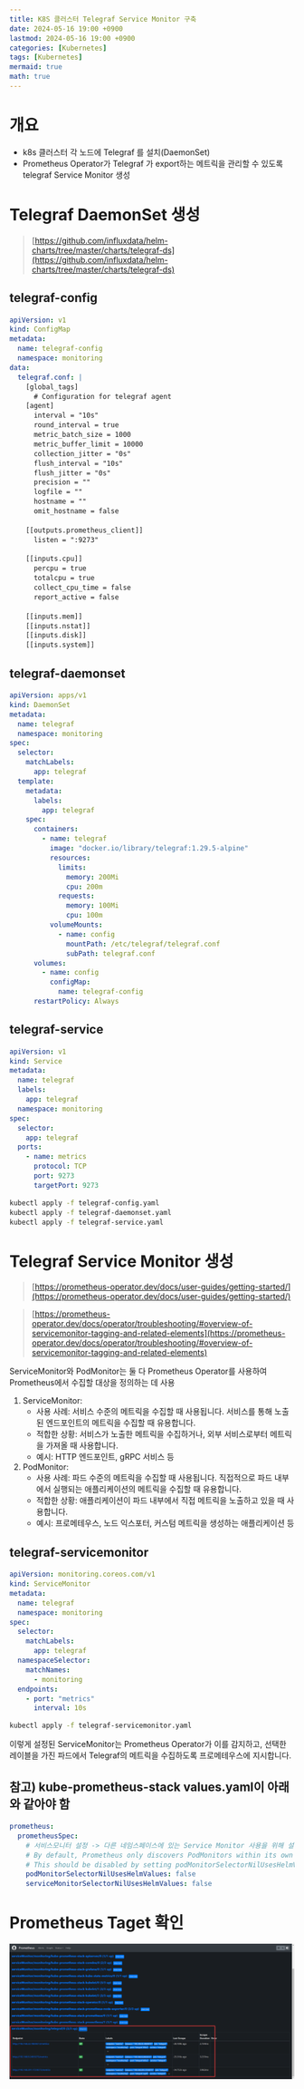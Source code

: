 ```yaml
---
title: K8S 클러스터 Telegraf Service Monitor 구축
date: 2024-05-16 19:00 +0900
lastmod: 2024-05-16 19:00 +0900
categories: [Kubernetes]
tags: [Kubernetes]
mermaid: true
math: true
---
```


# 개요

- k8s 클러스터 각 노드에 Telegraf 를 설치(DaemonSet)
- Prometheus Operator가 Telegraf 가 export하는 메트릭을 관리할 수 있도록 telegraf Service Monitor 생성

# Telegraf DaemonSet 생성

> [https://github.com/influxdata/helm-charts/tree/master/charts/telegraf-ds](https://github.com/influxdata/helm-charts/tree/master/charts/telegraf-ds)
>

## telegraf-config

```yaml
apiVersion: v1
kind: ConfigMap
metadata:
  name: telegraf-config
  namespace: monitoring
data:
  telegraf.conf: |
    [global_tags]
      # Configuration for telegraf agent
    [agent]
      interval = "10s"
      round_interval = true
      metric_batch_size = 1000
      metric_buffer_limit = 10000
      collection_jitter = "0s"
      flush_interval = "10s"
      flush_jitter = "0s"
      precision = ""
      logfile = ""
      hostname = ""
      omit_hostname = false

    [[outputs.prometheus_client]]
      listen = ":9273"

    [[inputs.cpu]]
      percpu = true
      totalcpu = true
      collect_cpu_time = false
      report_active = false

    [[inputs.mem]]
    [[inputs.nstat]]
    [[inputs.disk]]
    [[inputs.system]]
```

## telegraf-daemonset

```yaml
apiVersion: apps/v1
kind: DaemonSet
metadata:
  name: telegraf
  namespace: monitoring
spec:
  selector:
    matchLabels:
      app: telegraf
  template:
    metadata:
      labels:
        app: telegraf
    spec:
      containers:
        - name: telegraf
          image: "docker.io/library/telegraf:1.29.5-alpine"
          resources:
            limits:
              memory: 200Mi
              cpu: 200m
            requests:
              memory: 100Mi
              cpu: 100m
          volumeMounts:
            - name: config
              mountPath: /etc/telegraf/telegraf.conf
              subPath: telegraf.conf
      volumes:
        - name: config
          configMap:
            name: telegraf-config
      restartPolicy: Always
```

## telegraf-service

```yaml
apiVersion: v1
kind: Service
metadata:
  name: telegraf
  labels:
    app: telegraf
  namespace: monitoring
spec:
  selector:
    app: telegraf
  ports:
    - name: metrics
      protocol: TCP
      port: 9273
      targetPort: 9273
```

```bash
kubectl apply -f telegraf-config.yaml
kubectl apply -f telegraf-daemonset.yaml
kubectl apply -f telegraf-service.yaml
```

# Telegraf Service Monitor 생성

> [https://prometheus-operator.dev/docs/user-guides/getting-started/](https://prometheus-operator.dev/docs/user-guides/getting-started/)
>

> [https://prometheus-operator.dev/docs/operator/troubleshooting/#overview-of-servicemonitor-tagging-and-related-elements](https://prometheus-operator.dev/docs/operator/troubleshooting/#overview-of-servicemonitor-tagging-and-related-elements)
>

ServiceMonitor와 PodMonitor는 둘 다 Prometheus Operator를 사용하여 Prometheus에서 수집할 대상을 정의하는 데 사용

1. ServiceMonitor:
    - 사용 사례: 서비스 수준의 메트릭을 수집할 때 사용됩니다. 서비스를 통해 노출된 엔드포인트의 메트릭을 수집할 때 유용합니다.
    - 적합한 상황: 서비스가 노출한 메트릭을 수집하거나, 외부 서비스로부터 메트릭을 가져올 때 사용합니다.
    - 예시: HTTP 엔드포인트, gRPC 서비스 등
2. PodMonitor:
    - 사용 사례: 파드 수준의 메트릭을 수집할 때 사용됩니다. 직접적으로 파드 내부에서 실행되는 애플리케이션의 메트릭을 수집할 때 유용합니다.
    - 적합한 상황: 애플리케이션이 파드 내부에서 직접 메트릭을 노출하고 있을 때 사용합니다.
    - 예시: 프로메테우스, 노드 익스포터, 커스텀 메트릭을 생성하는 애플리케이션 등

## telegraf-servicemonitor

```yaml
apiVersion: monitoring.coreos.com/v1
kind: ServiceMonitor
metadata:
  name: telegraf
  namespace: monitoring
spec:
  selector:
    matchLabels:
      app: telegraf
  namespaceSelector:
    matchNames:
      - monitoring
  endpoints:
    - port: "metrics"
      interval: 10s
```

```bash
kubectl apply -f telegraf-servicemonitor.yaml
```

이렇게 설정된 ServiceMonitor는 Prometheus Operator가 이를 감지하고, 선택한 레이블을 가진 파드에서 Telegraf의 메트릭을 수집하도록 프로메테우스에 지시합니다.

## 참고) kube-prometheus-stack values.yaml이 아래와 같아야 함

```yaml
prometheus:
  prometheusSpec:
    # 서비스모니터 설정 -> 다른 네임스페이스에 있는 Service Monitor 사용을 위해 설정
    # By default, Prometheus only discovers PodMonitors within its own namespace.
    # This should be disabled by setting podMonitorSelectorNilUsesHelmValues to false
    podMonitorSelectorNilUsesHelmValues: false
    serviceMonitorSelectorNilUsesHelmValues: false
```

# Prometheus Taget 확인

![Untitled](/assets/img/2024-05-16-post240516/Untitled.png)
